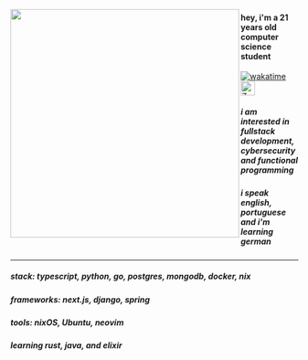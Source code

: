 <p float="left">
  <img src="https://i.pinimg.com/736x/fd/ad/20/fdad20eaca5876fb538c7cea1938ea11.jpg" width="400" align="left">
</p>

#### hey, i'm a 21 years old computer science student 
[![wakatime](https://wakatime.com/badge/user/c1054241-c005-4f30-bee2-f1689db4f8f4.svg)](https://wakatime.com/@c1054241-c005-4f30-bee2-f1689db4f8f4)
<img src="https://raw.githubusercontent.com/Tarikul-Islam-Anik/Animated-Fluent-Emojis/master/Emojis/Smilies/Zzz.png" alt="Zzz" width="25" height="25" />
##### i am interested in fullstack development, cybersecurity and functional programming 
##### i speak english, portuguese and i'm learning german
---
##### stack: typescript, python, go, postgres, mongodb, docker, nix 
##### frameworks: next.js, django, spring
##### tools: nixOS, Ubuntu, neovim
##### learning rust, java, and elixir
